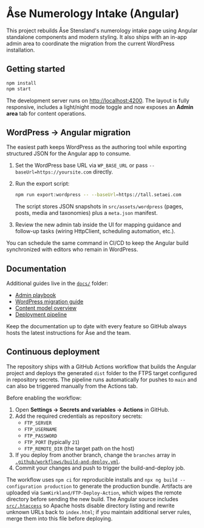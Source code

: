 # Åse Numerology Intake (Angular)

This project rebuilds Åse Stensland's numerology intake page using Angular standalone components and modern styling. It
also ships with an in-app admin area to coordinate the migration from the current WordPress installation.

## Getting started

```bash
npm install
npm start
```

The development server runs on [http://localhost:4200](http://localhost:4200). The layout is fully responsive, includes a
light/night mode toggle and now exposes an **Admin area** tab for content operations.

## WordPress → Angular migration

The easiest path keeps WordPress as the authoring tool while exporting structured JSON for the Angular app to consume.

1. Set the WordPress base URL via `WP_BASE_URL` or pass `--baseUrl=https://yoursite.com` directly.
2. Run the export script:

   ```bash
   npm run export:wordpress -- --baseUrl=https://tall.setaei.com
   ```

   The script stores JSON snapshots in `src/assets/wordpress` (pages, posts, media and taxonomies) plus a `meta.json`
   manifest.
3. Review the new admin tab inside the UI for mapping guidance and follow-up tasks (wiring HttpClient, scheduling
   automation, etc.).

You can schedule the same command in CI/CD to keep the Angular build synchronized with editors who remain in WordPress.

## Documentation

Additional guides live in the [`docs/`](docs/README.md) folder:

- [Admin playbook](docs/admin-playbook.md)
- [WordPress migration guide](docs/wordpress-migration.md)
- [Content model overview](docs/content-model.md)
- [Deployment pipeline](docs/deployment.md)

Keep the documentation up to date with every feature so GitHub always hosts the latest instructions for Åse and the
team.

## Continuous deployment

The repository ships with a GitHub Actions workflow that builds the Angular project and deploys the generated `dist`
folder to the FTPS target configured in repository secrets. The pipeline runs automatically for pushes to `main` and
can also be triggered manually from the Actions tab.

Before enabling the workflow:

1. Open **Settings → Secrets and variables → Actions** in GitHub.
2. Add the required credentials as repository secrets:
   - `FTP_SERVER`
   - `FTP_USERNAME`
   - `FTP_PASSWORD`
   - `FTP_PORT` (typically `21`)
   - `FTP_REMOTE_DIR` (the target path on the host)
3. If you deploy from another branch, change the `branches` array in
   [`.github/workflows/build-and-deploy.yml`](.github/workflows/build-and-deploy.yml).
4. Commit your changes and push to trigger the build-and-deploy job.

The workflow uses `npm ci` for reproducible installs and `npx ng build --configuration production` to generate the
production bundle. Artifacts are uploaded via `SamKirkland/FTP-Deploy-Action`, which wipes the remote directory before
sending the new build. The Angular source includes [`src/.htaccess`](src/.htaccess) so Apache hosts disable directory
listing and rewrite unknown URLs back to `index.html`; if you maintain additional server rules, merge them into this
file before deploying.
